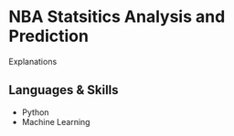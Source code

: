 # NBA Statsitics Analysis and Prediction

Explanations

## Languages & Skills
* Python
* Machine Learning
